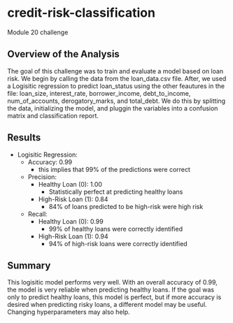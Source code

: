 # credit-risk-classification
Module 20 challenge

## Overview of the Analysis
The goal of this challenge was to train and evaluate a model based on loan risk. We begin by calling the data from the loan_data.csv file. After, we used a Logisitic regression to predict loan_status using the other feautures in the file: loan_size, interest_rate, borrower_income, debt_to_income, num_of_accounts, derogatory_marks, and total_debt. We do this by splitting the data, initializing the model, and pluggin the variables into a confusion matrix and classification report.

## Results
* Logisitic Regression:
    * Accuracy: 0.99 
      * this implies that 99% of the predictions were correct
    * Precision:
      * Healthy Loan (0): 1.00
        * Statistically perfect at predicting healthy loans
      * High-Risk Loan (1): 0.84
        * 84% of loans predicted to be high-risk were high risk
    * Recall:
      * Healthy Loan (0): 0.99
        * 99% of healthy loans were correctly identified
      * High-Risk Loan (1): 0.94
        * 94% of high-risk loans were correctly identified

## Summary
This logisitic model performs very well. With an overall accuracy of 0.99, the model is very reliable when predicting healthy loans. If the goal was only to predict healthy loans, this model is perfect, but if more accuracy is desired when predicting risky loans, a different model may be useful. Changing hyperparameters may also help.